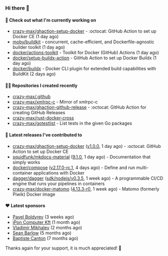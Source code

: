 ### Hi there 👋

#### 👷 Check out what I'm currently working on

- [crazy-max/ghaction-setup-docker](https://github.com/crazy-max/ghaction-setup-docker) - :octocat: GitHub Action to set up Docker CE (1 day ago)
- [moby/buildkit](https://github.com/moby/buildkit) - concurrent, cache-efficient, and Dockerfile-agnostic builder toolkit (1 day ago)
- [docker/actions-toolkit](https://github.com/docker/actions-toolkit) - Toolkit for Docker (GitHub) Actions (1 day ago)
- [docker/setup-buildx-action](https://github.com/docker/setup-buildx-action) - GitHub Action to set up Docker Buildx (1 day ago)
- [docker/buildx](https://github.com/docker/buildx) - Docker CLI plugin for extended build capabilities with BuildKit (2 days ago)

#### 👨‍💻 Repositories I created recently

- [crazy-max/.github](https://github.com/crazy-max/.github)
- [crazy-max/xmlrpc-c](https://github.com/crazy-max/xmlrpc-c) - Mirror of xmlrpc-c
- [crazy-max/ghaction-github-release](https://github.com/crazy-max/ghaction-github-release) - :octocat: GitHub Action for creating GitHub Releases
- [crazy-max/rust-docker-cross](https://github.com/crazy-max/rust-docker-cross)
- [crazy-max/gotestlist](https://github.com/crazy-max/gotestlist) - List tests in the given Go packages

#### 🚀 Latest releases I've contributed to

- [crazy-max/ghaction-setup-docker](https://github.com/crazy-max/ghaction-setup-docker) ([v1.0.0](https://github.com/crazy-max/ghaction-setup-docker/releases/tag/v1.0.0), 1 day ago) - :octocat: GitHub Action to set up Docker CE
- [squidfunk/mkdocs-material](https://github.com/squidfunk/mkdocs-material) ([9.1.0](https://github.com/squidfunk/mkdocs-material/releases/tag/9.1.0), 1 day ago) - Documentation that simply works
- [docker/compose](https://github.com/docker/compose) ([v2.17.0-rc.1](https://github.com/docker/compose/releases/tag/v2.17.0-rc.1), 4 days ago) - Define and run multi-container applications with Docker
- [dagger/dagger](https://github.com/dagger/dagger) ([sdk/nodejs/v0.3.5](https://github.com/dagger/dagger/releases/tag/sdk/nodejs/v0.3.5), 1 week ago) - A programmable CI/CD engine that runs your pipelines in containers
- [crazy-max/docker-matomo](https://github.com/crazy-max/docker-matomo) ([4.13.3-r0](https://github.com/crazy-max/docker-matomo/releases/tag/4.13.3-r0), 1 week ago) - Matomo (formerly Piwik) Docker image

#### ❤️ Latest sponsors
- [Pavel Boldyrev](https://github.com/bpg) (3 weeks ago)
- [iPon Computer Kft](https://github.com/iponcomputer) (1 month ago)
- [Vladimir Mikhalev](https://github.com/heyValdemar) (2 months ago)
- [Sean Barlow](https://github.com/woolrab6) (5 months ago)
- [Baptiste Canton](https://github.com/batmac) (7 months ago)

Thanks again for your support, it is much appreciated! 🙏
